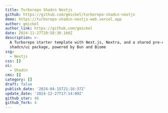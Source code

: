 ```yaml
---
title: Turborepo Shadcn Nextjs
github: https://github.com/gmickel/turborepo-shadcn-nextjs
demo: https://turborepo-shadcn-nextjs-web.vercel.app
author: gmickel
author_link: https://github.com/gmickel
date: 2024-11-27T20:58:30.166Z
description: >-
  A Turborepo starter template with Next.js, Nextra, and a shared pre-configured
  shadcn/ui package, powered by Bun and Biome
ssg:
  - Nextjs
css: []
ui:
  - Shadcn
cms: []
category: []
draft: false
publish_date: '2024-04-15T21:16:37Z'
update_date: '2024-12-27T17:14:00Z'
github_star: 46
github_fork: 4
---
```

